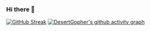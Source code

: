 ### Hi there 👋
[![GitHub Streak](https://github-readme-streak-stats.herokuapp.com/?user=DesertGopher)](https://git.io/streak-stats)
[![DesertGopher's github activity graph](https://activity-graph.herokuapp.com/graph?username=DesertGopher)](https://github.com/DesertGopher/github-readme-activity-graph)
<!--
**DesertGopher/DesertGopher** is a ✨ _special_ ✨ repository because its `README.md` (this file) appears on your GitHub profile.

Here are some ideas to get you started:

- 🔭 I’m currently working on ...
- 🌱 I’m currently learning ...
- 👯 I’m looking to collaborate on ...
- 🤔 I’m looking for help with ...
- 💬 Ask me about ...
- 📫 How to reach me: ...
- 😄 Pronouns: ...
- ⚡ Fun fact: ...
-->
